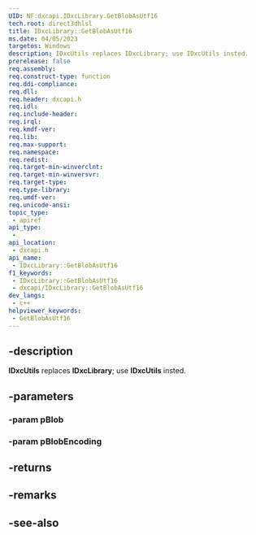 ```yaml
---
UID: NF:dxcapi.IDxcLibrary.GetBlobAsUtf16
tech.root: direct3dhlsl
title: IDxcLibrary::GetBlobAsUtf16
ms.date: 04/05/2023
targetos: Windows
description: IDxcUtils replaces IDxcLibrary; use IDxcUtils insted.
prerelease: false
req.assembly: 
req.construct-type: function
req.ddi-compliance: 
req.dll: 
req.header: dxcapi.h
req.idl: 
req.include-header: 
req.irql: 
req.kmdf-ver: 
req.lib: 
req.max-support: 
req.namespace: 
req.redist: 
req.target-min-winverclnt: 
req.target-min-winversvr: 
req.target-type: 
req.type-library: 
req.umdf-ver: 
req.unicode-ansi: 
topic_type:
 - apiref
api_type:
 - 
api_location:
 - dxcapi.h
api_name:
 - IDxcLibrary::GetBlobAsUtf16
f1_keywords:
 - IDxcLibrary::GetBlobAsUtf16
 - dxcapi/IDxcLibrary::GetBlobAsUtf16
dev_langs:
 - c++
helpviewer_keywords:
 - GetBlobAsUtf16
---
```


## -description

**IDxcUtils** replaces **IDxcLibrary**; use **IDxcUtils** insted.

## -parameters

### -param pBlob

### -param pBlobEncoding

## -returns

## -remarks

## -see-also
